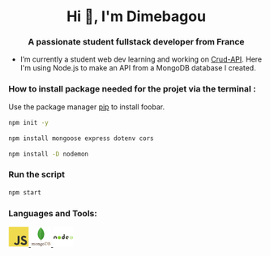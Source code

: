 <h1 align="center">Hi 👋, I'm Dimebagou</h1>
<h3 align="center">A passionate student fullstack developer from France</h3>

- I’m currently a student web dev learning and working on [Crud-API](https://github.com/Dimebagou/crud-API). Here I'm using Node.js to make an API from a MongoDB database I created.

<h3 align="left">How to install package needed for the projet via the terminal :</h3>

Use the package manager [pip](https://pip.pypa.io/en/stable/) to install foobar.

```bash
npm init -y
```
```bash
npm install mongoose express dotenv cors
```
```bash
npm install -D nodemon
```

<h3 align="left">Run the script</h3>

```bash
npm start
```

<h3 align="left">Languages and Tools:</h3>
<p align="left"> <a href="https://developer.mozilla.org/en-US/docs/Web/JavaScript" target="_blank" rel="noreferrer"> <img src="https://raw.githubusercontent.com/devicons/devicon/master/icons/javascript/javascript-original.svg" alt="javascript" width="40" height="40"/> </a> <a href="https://www.mongodb.com/" target="_blank" rel="noreferrer"> <img src="https://raw.githubusercontent.com/devicons/devicon/master/icons/mongodb/mongodb-original-wordmark.svg" alt="mongodb" width="40" height="40"/> </a> <a href="https://nodejs.org" target="_blank" rel="noreferrer"> <img src="https://raw.githubusercontent.com/devicons/devicon/master/icons/nodejs/nodejs-original-wordmark.svg" alt="nodejs" width="40" height="40"/> </a> </p>
